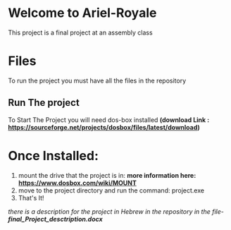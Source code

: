 # Welcome to Ariel-Royale 

This project is a final project at an assembly class

# Files

To run the project you must have all the files in the repository 

## Run The project

To Start The Project you will need dos-box installed **(download Link : **https://sourceforge.net/projects/dosbox/files/latest/download**)**



# Once Installed:

 1. mount the drive that the project is in:
	**more information here: https://www.dosbox.com/wiki/MOUNT**
 2. move to the project directory and run the command:
	 project.exe
 3. That's It!
 
 *there is a description for the project in Hebrew in the repository in the file- 
 **final_Project_desctription.docx***

